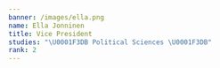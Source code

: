 ```yaml
---
banner: /images/ella.png
name: Ella Jonninen
title: Vice President
studies: "\U0001F3DB Political Sciences \U0001F3DB"
rank: 2
---
```


